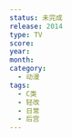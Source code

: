 ```yaml
---
status: 未完成
release: 2014
type: TV
score:
year:
month:
category:
  - 动漫
tags:
  - C类
  - 轻改
  - 日常
  - 后宫
---
```

